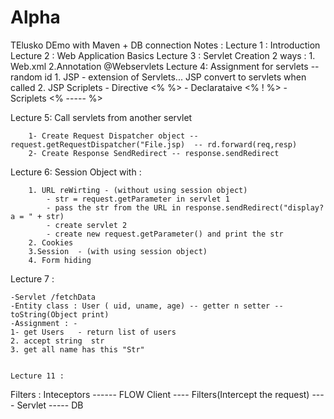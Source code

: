 # Alpha
TElusko DEmo with Maven + DB connection
Notes : Lecture 1 : Introduction
Lecture 2 : Web Application Basics 
Lecture 3 : Servlet Creation  2 ways : 1. Web.xml 2.Annotation @Webservlets
Lecture 4: Assignment for servlets  -- random id 
		1. JSP - extension of Servlets... JSP convert to servlets when called 
		2. JSP Scriplets
				- Directive    <%    %>
				- Declarataive    <% !      %>
				- Scriplets <%  -----   %>


Lecture 5: Call servlets from another servlet 
		
		1- Create Request Dispatcher object -- request.getRequestDispatcher("File.jsp)  -- rd.forward(req,resp)
		2- Create Response SendRedirect -- response.sendRedirect 


Lecture 6: Session Object with :			
		
		1. URL reWirting - (without using session object)
			- str = request.getParameter in servlet 1
			- pass the str from the URL in response.sendRedirect("display?a = " + str)
			- create servlet 2 
			- create new request.getParameter() and print the str
		2. Cookies
		3.Session  - (with using session object)
		4. Form hiding
		
		
Lecture 7 : 

	-Servlet /fetchData
	-Entity class : User ( uid, uname, age) -- getter n setter --toString(Object print)
	-Assignment : -
	1- get Users   - return list of users 
	2. accept string  str
	3. get all name has this "Str"  
			
		
	Lecture 11 :
  
  Filters :  Inteceptors ------      FLOW Client ---- Filters(Intercept the request) ----  Servlet ----- DB
		
